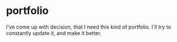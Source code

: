 # portfolio
I've come up with decision, that I need this kind of portfolio. I'll try to constantly update it, and make it better. 
